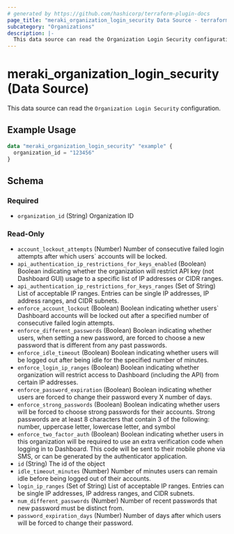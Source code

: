 ```yaml
---
# generated by https://github.com/hashicorp/terraform-plugin-docs
page_title: "meraki_organization_login_security Data Source - terraform-provider-meraki"
subcategory: "Organizations"
description: |-
  This data source can read the Organization Login Security configuration.
---
```


# meraki_organization_login_security (Data Source)

This data source can read the `Organization Login Security` configuration.

## Example Usage

```terraform
data "meraki_organization_login_security" "example" {
  organization_id = "123456"
}
```

<!-- schema generated by tfplugindocs -->
## Schema

### Required

- `organization_id` (String) Organization ID

### Read-Only

- `account_lockout_attempts` (Number) Number of consecutive failed login attempts after which users` accounts will be locked.
- `api_authentication_ip_restrictions_for_keys_enabled` (Boolean) Boolean indicating whether the organization will restrict API key (not Dashboard GUI) usage to a specific list of IP addresses or CIDR ranges.
- `api_authentication_ip_restrictions_for_keys_ranges` (Set of String) List of acceptable IP ranges. Entries can be single IP addresses, IP address ranges, and CIDR subnets.
- `enforce_account_lockout` (Boolean) Boolean indicating whether users` Dashboard accounts will be locked out after a specified number of consecutive failed login attempts.
- `enforce_different_passwords` (Boolean) Boolean indicating whether users, when setting a new password, are forced to choose a new password that is different from any past passwords.
- `enforce_idle_timeout` (Boolean) Boolean indicating whether users will be logged out after being idle for the specified number of minutes.
- `enforce_login_ip_ranges` (Boolean) Boolean indicating whether organization will restrict access to Dashboard (including the API) from certain IP addresses.
- `enforce_password_expiration` (Boolean) Boolean indicating whether users are forced to change their password every X number of days.
- `enforce_strong_passwords` (Boolean) Boolean indicating whether users will be forced to choose strong passwords for their accounts. Strong passwords are at least 8 characters that contain 3 of the following: number, uppercase letter, lowercase letter, and symbol
- `enforce_two_factor_auth` (Boolean) Boolean indicating whether users in this organization will be required to use an extra verification code when logging in to Dashboard. This code will be sent to their mobile phone via SMS, or can be generated by the authenticator application.
- `id` (String) The id of the object
- `idle_timeout_minutes` (Number) Number of minutes users can remain idle before being logged out of their accounts.
- `login_ip_ranges` (Set of String) List of acceptable IP ranges. Entries can be single IP addresses, IP address ranges, and CIDR subnets.
- `num_different_passwords` (Number) Number of recent passwords that new password must be distinct from.
- `password_expiration_days` (Number) Number of days after which users will be forced to change their password.
